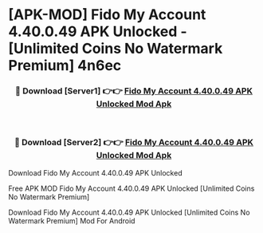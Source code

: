 # [APK-MOD] Fido My Account 4.40.0.49 APK Unlocked - [Unlimited Coins No Watermark Premium] 4n6ec



<div align="center">
<h3>🔴 Download [Server1] 👉👉 <a href="https://momento.my/?title=Fido_My_Account_4.40.0.49_APK_Unlocked">Fido My Account 4.40.0.49 APK Unlocked Mod Apk</a></h3><br>

<h3>🔴 Download [Server2] 👉👉 <a href="https://momento.my/?title=Fido_My_Account_4.40.0.49_APK_Unlocked">Fido My Account 4.40.0.49 APK Unlocked Mod Apk</a></h3>
</div>



Download Fido My Account 4.40.0.49 APK Unlocked 

Free APK MOD Fido My Account 4.40.0.49 APK Unlocked [Unlimited Coins No Watermark Premium]

Download Fido My Account 4.40.0.49 APK Unlocked [Unlimited Coins No Watermark Premium] Mod For Android
